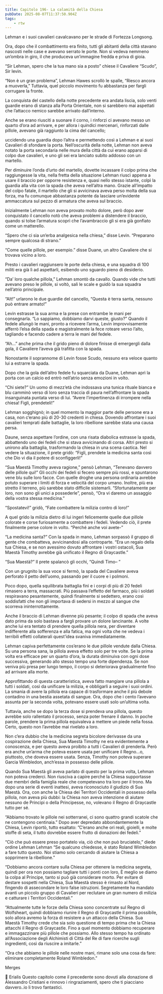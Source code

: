 ```yaml
---
title: Capitolo 196- La calamità della Chiesa
pubDate: 2025-08-07T11:37:50.904Z
tags:
    - rtw
---
```











Lehman e i suoi cavalieri cavalcavano per le strade di Fortezza Longsong.


Ora, dopo che il combattimento era finito, tutti gli abitanti della città stavano nascosti nelle case e avevano serrato le porte. Non si vedeva nemmeno un’ombra in giro, il che produceva un’immagine fredda e priva di gioia.


“Sir Lehman, spero che la tua mano sia a posto” chiese il Cavaliere “Scudo”, Sir levin.


“Non è un gran problema”, Lehman Hawes scrollò le spalle, “Riesco ancora a muoverla,” Tuttavia, quel piccolo movimento fu abbastanza per fargli corrugare la fronte.


La conquista del castello della notte precedente era andata liscia, solo venti guardie erano di stanza alla Porta Orientale, non si sarebbero mai aspettati che l’attacco nemico sarebbe arrivato dall’interno.


Anche se erano riusciti a suonare il corno, i rinforzi ci avevano messo un quarto d’ora ad arrivare, e per allora i quindici mercenari, rinforzati dalle pillole, avevano già raggiunto la cima del cancello;


uccidendo una guardia dopo l’altra e permettendo così a Lehman e ai suoi Cavalieri di sfondare la porta. Nell’oscurità della notte, Lehman non aveva notato la porta secondaria nelle mura della città da cui erano apparsi di colpo due cavalieri, e uno gli sei era lanciato subito addosso con un martello.


Per diminuire l’onda d’urto del martello, dovette incassare il colpo prima che raggiungesse la vita, nella fretta della situazione Lehman riuscì appena a usare il braccio per opporre resistenza e, quasi nello stesso istante, colpì la guardia alla vita con la spada che aveva nell’altra mano. Grazie all’impatto del colpo fatale, il martello che gli si avvicinava aveva perso molta della sua forza, ma fu comunque abbastanza potente da lasciare un’evidente ammaccatura sul pezzo di armatura che aveva sul braccio.


Inizialmente Lehman non aveva provato molto dolore, però dopo aver conquistato il cancello notò che aveva problemi a distendere il braccio, quando si tolse l’armatura scoprì che l’avambraccio gli si era già gonfiato come un matterello.


“Spero che ci sia un’erba analgesica nella chiesa,” disse Levin. “Preparano sempre qualcosa di strano.”


“Come quelle pillole, per esempio.” disse Duane, un altro Cavaliere che si trovava vicino a loro.


Presto i cavalieri raggiunsero le porte della chiesa, e una squadra di 100 militi era già lì ad aspettarli, esibendo uno sguardo pieno di desiderio.


“Da’ loro qualche pillola,” Lehman smontò da cavallo. Quando vide che tutti avevano preso le pillole, si voltò, salì le scale e guidò la sua squadra nell’atrio principale.


“Alt!” urlarono le due guardie del cancello, “Questa è terra santa, nessuno può entrare armato!”


Levin estrasse la sua arma e la prese con entrambe le mani per consegnarla. “Lo sappiamo, dobbiamo darvi queste, giusto?” Quando il fedele allungò le mani, pronto a ricevere l’arma, Levin improvvisamente afferrò l’elsa della spada e magistralmente la fece roteare verso l’alto, tagliando e facendo cadere a terra le mani del fedele.


“Ah…” anche prima che il grido pieno di dolore finisse di emergergli dalla gola, il Cavaliere l’aveva già trafitta con la spada.


Nonostante il soprannome di Levin fosse Scudo, nessuno era veloce quanto lui a estrarre la spada.


Dopo che la gola dell’altro fedele fu squarciata da Duane, Lehman aprì la porta con un calcio ed entrò nell’atrio senza emozioni in volto.


“Chi siete?” Un uomo di mezz’età che indossava una tunica rituale bianca e blu camminò verso di loro senza traccia di paura nell’affrontare la spada insanguinata puntata verso di lui. “Avere l’impertinenza di irrompere nella chiesa! Figli, prendeteli!”


Lehman sogghignò; in quel momento la maggior parte delle persone era a casa, non c’erano più di 20-30 credenti in chiesa. Dovendo affrontare i suoi cavalieri temprati dalle battaglie, la loro ribellione sarebbe stata una causa persa.


Daune, senza aspettare l’ordine, con una risata diabolica estrasse la spada, abbattendo uno dei fedeli che si stava avvicinando di corsa. Altri presto si unirono alla battaglia, trasformando la chiesa in una scena caotica. Nel vedere la situazione, il prete gridò: “Figli, prendete la medicina santa così che Dio vi dia il potere di sconfiggerli!”


“Sua Maestà Timothy aveva ragione,” pensò Lehman, “Tenevano davvero delle pillole qui!” Gli occhi dei fedeli si fecero sempre più rossi, e spuntarono vene blu sulle loro facce. Con quelle droghe una persona ordinaria avrebbe potuto superare i limiti di forza e velocità del corpo umano. Inoltre, più era stretto il terreno, più sarebbe stato difficile sistemarli. “Sfortunatamente per loro, non sono gli unici a possederle”, pensò, “Ora vi daremo un assaggio della vostra stessa medicina.”


“Spostatevi!” gridò, “Fate combattere la milizia contro di loro!”


A quel grido la milizia dietro di lui ingerì felicemente quelle due pillole colorate e corse furiosamente a combattere i fedeli. Vedendo ciò, il prete finalmente perse colore in volto. “Perché anche voi avete-”


“La medicina santa?” Con la spada in mano, Lehman sorpassò il gruppo di gente che combatteva, avvicinandosi alla controparte. “Era un regalo della tua Chiesa, e se non avessimo dovuto affrontare i vostri ostacoli, Sua Maestà Timothy avrebbe già unificato il Regno di Graycastle.”


“Sua Maestà?” Il prete spalancò gli occhi, “Quindi Timo– ”


Con un grugnito la sua voce si fermò, la spada del Cavaliere aveva perforato il petto dell’uomo, passando per il cuore e i polmoni.


Poco dopo, quella squilibrata battaglia finì e i corpi di più di 20 fedeli rimasero a terra, massacrati. Più passava l’effetto del farmaco, più i soldati respiravano pesantemente, quindi finalmente si sedettero, erano così soddisfatti che non gli importava di sedersi in mezzo al sangue che scorreva ininterrottamente.


Anche il braccio di Lehman divenne più pesante; il colpo di spada che aveva dato prima da solo bastava a fargli provare un dolore lancinante. A volte anche lui era tentato di prendere quella pillola nera, per diventare indifferente alla sofferenza e alla fatica, ma ogni volta che ne vedeva i terribili effetti collaterali quest’idea svaniva immediatamente.


Lehman capiva perfettamente cos’erano le due pillole vendute dalla Chiesa. Su una persona sana, la pillola aveva effetto solo per tre volte. Se la prima volta era efficace per un quarto d’ora, la durata diminuiva con ogni dose successiva, generando allo stesso tempo una forte dipendenza. Se non veniva più presa per lungo tempo, il corpo si deteriorava gradualmente fino ad arrivare alla morte.


Approfittando di questa caratteristica, aveva fatto mangiare una pillola a tutti i soldati, così da unificare la milizia, e obbligarli a seguire i suoi ordini. La smania di avere la pillola era capace di trasformare anche il più debole contadino in una bestia assetata di sangue. Ora, dopo che i cento l’avevano assunta per la seconda volta, potevano essere usati solo un’ultima volta.


Tuttavia, anche se dopo la terza dose si prendeva una pillola, questo avrebbe solo rallentato il processo, senza poter frenare il danno. In poche parole, prendere la prima pillola equivaleva a mettere un piede nella fossa. Certo, questo non l’avrebbe mai rivelato a loro.


Non c’era dubbio che la medicina segreta bicolore derivasse da una cospirazione della Chiesa, Sua Maestà Timothy ne era evidentemente a conoscenza, e per questo aveva proibito a tutti i Cavalieri di prenderla. Però era anche un’arma che poteva essere usata per unificare il Regno…o, piuttosto, che doveva essere usata. Senza, Timothy non poteva superare Garcia Wimbledon, anch’essa in possesso delle pillole. 


Quando Sua Maestà gli aveva parlato di questo per la prima volta, Lehman non poteva crederci. Non riusciva a capire perché la Chiesa supportasse due membri della famiglia reale che competevano tra loro per il trono. Ma dopo una serie di eventi inattesi, aveva riconosciuto il giudizio di Sua Maestà. Ora, con anche la Chiesa dei Territori Occidentali in possesso della pillola, non aveva più dubbi: la Chiesa non aveva intenzione di aiutare nessuno de Principi o della Principesse, no, volevano il Regno di Graycastle tutto per sé. 


“Abbiamo trovato le pillole nei sotterranei, ci sono quattro grandi scatole che ne contengono centinaia.” Dopo aver depredato abbondantemente la Chiesa, Levin riportò, tutto esaltato: ”C’erano anche ori reali, gioielli, e molte stoffe di seta, il tutto dovrebbe essere frutto di donazioni dei fedeli.”


“Ciò che può essere preso portatelo via, ciò che non può bruciatelo,” diede ordine Lehman Lehman “Se qualcuno chiedesse, è stato Roland Wimbledon a fare tutto questo. Noi stiamo solo cercando di aiutare la Chiesa a sopprimere la ribellione.”


“Dobbiamo ancora contare sulla Chiesa per ottenere la medicina segreta, quindi per ora non possiamo tagliare tutti i ponti con loro, È meglio se diamo la colpa al Principe, tanto si può già considerare morto. Per evitare di destare sospetti nella Chiesa, Sua Maestà stesso è rimasto al Nord, fingendo di assecondare le loro false istruzioni. Segretamente ha mandato avanti un piccolo gruppo di Cavalieri per reclutare un gran numero di milizia e catturare i Territori Occidentali.”


“Attualmente tutte le forze della Chiesa sono concentrate sul Regno di Wolfsheart, quindi dobbiamo riunire il Regno di Graycastle il prima possibile, solo allora avremo la forza di resistere a un attacco della Chiesa. Sua Maestà Timothy crede che sia solo questione di tempo prima che la Chiesa attacchi il Regno di Graycastle. Fino a quel momento dobbiamo recuperare e immagazzinare più pillole che possiamo. Allo stesso tempo ha ordinato all’Associazione degli Alchimisti di Città del Re di fare ricerche sugli ingredienti, così da riuscire a imitarle.”


“Ora che abbiamo le pillole nelle nostre mani, rimane solo una cosa da fare: eliminare completamente Roland Wimbledon.”


 


Merges


💬 Erialis Questo capitolo come il precedente sono dovuti alla donazione di Alessandro Cristiani e rinnovo i ringraziamenti, spero che ti piacciano davvero..io li trovo fantastici.
                                


                                



